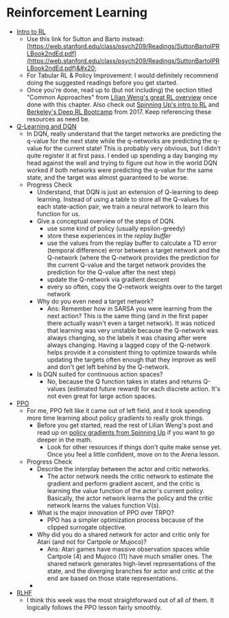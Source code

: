 # Reinforcement Learning

* [Intro to RL](https://arena3-chapter2-rl.streamlit.app/\[2.1]_Intro_to_RL)&#x20;
  * Use this link for Sutton and Barto instead: [https://web.stanford.edu/class/psych209/Readings/SuttonBartoIPRLBook2ndEd.pdf](https://web.stanford.edu/class/psych209/Readings/SuttonBartoIPRLBook2ndEd.pdf)&#x20;
  * For Tabular RL & Policy Improvement: I would definitely recommend doing the suggested readings before you get started.
  * Once you're done, read up to (but not including) the section titled "Common Approaches" from [Lilian Weng's great RL overview](https://lilianweng.github.io/posts/2018-02-19-rl-overview/) once done with this chapter. Also check out [Spinning Up's intro to RL](https://spinningup.openai.com/en/latest/spinningup/rl_intro.html) and [Berkeley's Deep RL Bootcamp](https://sites.google.com/view/deep-rl-bootcamp/lectures) from 2017. Keep referencing these resources as need be.
* [Q-Learning and DQN](https://arena3-chapter2-rl.streamlit.app/\[2.2]_Q-Learning_and_DQN)
  * In DQN, really understand that the target networks are predicting the q-value for the next state while the q-networks are predicting the q-value for the current state! This is probably very obvious, but I didn't quite register it at first pass. I ended up spending a day banging my head against the wall and trying to figure out how in the world DQN worked if both networks were predicting the q-value for the same state, and the target was almost guaranteed to be worse.&#x20;
  * Progress Check
    * Understand, that DQN is just an extension of Q-learning to deep learning. Instead of using a table to store all the Q-values for each state-action pair, we train a neural network to learn this function for us.
    * Give a conceptual overview of the steps of DQN.
      * use some kind of policy (usually epsilon-greedy)
      * store these experiences in the _replay buffer_
      * use the values from the replay buffer to calculate a TD error (temporal difference) error between a target network and the Q-network (where the Q-network provides the prediction for the current Q-value and the target network provides the prediction for the Q-value after the next step)
      * update the Q-network via gradient descent
      * every so often, copy the Q-network weights over to the target network
    * Why do you even need a target network?
      * Ans: Remember how in SARSA you were learning from the next action? This is the same thing (and in the first paper there actually wasn't even a target network). It was noticed that learning was very unstable because the Q-network was always changing, so the labels it was chasing after were always changing. Having a lagged copy of the Q-network helps provide it a consistent thing to optimize towards while updating the targets often enough that they improve as well and don't get left behind by the Q-network.
    * Is DQN suited for continuous action spaces?
      * No, because the Q function takes in states and returns Q-values (estimated future reward) for each discrete action. It's not even great for large action spaces.
* [PPO](https://arena3-chapter2-rl.streamlit.app/\[2.3]_PPO)
  * For me, PPO felt like it came out of left field, and it took spending more time learning about policy gradients to really grok things.
    * Before you get started, read the rest of Lilian Weng's post and read up on [policy gradients from Spinning Up](https://spinningup.openai.com/en/latest/spinningup/rl_intro3.html) if you want to go deeper in the math. &#x20;
      * Look for other resources if things don't quite make sense yet. Once you feel a little confident, move on to the Arena lesson.
  * Progress Check
    * Describe the interplay between the actor and critic networks.
      * The actor network needs the critic network to estimate the gradient and perform gradient ascent, and the critic is learning the value function of the actor's current policy. Basically, the actor network learns the policy and the critic network learns the values function V(s).
    * What is the major innovation of PPO over TRPO?&#x20;
      * PPO has a simpler optimization process because of the clipped surrogate objective.
    * Why did you do a shared network for actor and critic only for Atari (and not for Cartpole or Mujoco)?
      * Ans: Atari games have massive observation spaces while Cartpole (4) and Mujoco (11) have much smaller ones. The shared network generates high-level representations of the state, and the diverging branches for actor and critic at the end are based on those state representations.
    *
* [RLHF](https://arena3-chapter2-rl.streamlit.app/\[2.4]_RLHF)
  * I think this week was the most straightforward out of all of them. It logically follows the PPO lesson fairly smoothly.&#x20;
